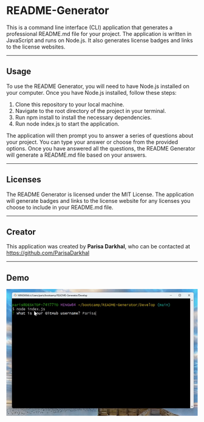 # README-Generator

This is a command line interface (CLI) application that generates a professional README.md file for your project. The application is written in JavaScript and runs on Node.js. It also generates license badges and links to the license websites.

---

## Usage

To use the README Generator, you will need to have Node.js installed on your computer. Once you have Node.js installed, follow these steps:

1. Clone this repository to your local machine.
2. Navigate to the root directory of the project in your terminal.
3. Run npm install to install the necessary dependencies.
4. Run node index.js to start the application.

The application will then prompt you to answer a series of questions about your project. You can type your answer or choose from the provided options. Once you have answered all the questions, the README Generator will generate a README.md file based on your answers.

---

## Licenses

The README Generator is licensed under the MIT License. The application will generate badges and links to the license website for any licenses you choose to include in your README.md file.

---

## Creator

This application was created by **Parisa Darkhal**, who can be contacted at https://github.com/ParisaDarkhal

---

## Demo

![Demo](<Develop/assets/ezgif.com-video-to-gif%20(1).gif>)
